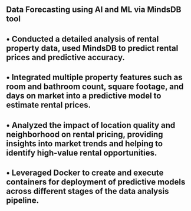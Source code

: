 ## Data Forecasting using AI and ML via MindsDB tool

## •	Conducted a detailed analysis of rental property data, used MindsDB to predict rental prices and predictive accuracy.
## •	Integrated multiple property features such as room and bathroom count, square footage, and days on market into a predictive model to estimate rental prices.
## •	Analyzed the impact of location quality and neighborhood on rental pricing, providing insights into market trends and helping to identify high-value rental opportunities.
## •	Leveraged Docker to create and execute containers for deployment of predictive models across different stages of the data analysis pipeline.

